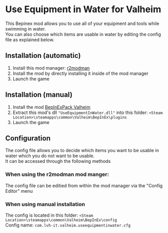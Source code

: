 # Use Equipment in Water for Valheim
This Bepinex mod allows you to use all of your equipment and tools while swimming in water.  
You can also choose which items are usable in water by editing the config file as explained below.  

## Installation (automatic)
1. Install this mod manager: [r2modman](https://valheim.thunderstore.io/package/ebkr/r2modman/)  
2. Install the mod by directly installing it inside of the mod manager  
3. Launch the game

## Installation (manual)
1. Install the mod [BepInExPack Valheim](https://valheim.thunderstore.io/package/denikson/BepInExPack_Valheim/)
2. Extract this mod's dll `"UseEquipmentInWater.dll"` into this folder: `<Steam Location>\steamapps\common\Valheim\BepInEx\plugins`
3. Launch the game

## Configuration
The config file allows you to decide which items you want to be usable in water which you do not want to be usable.  
It can be accessed through the following methods  
### When using the r2modman mod manger:
The config file can be editied from within the mod manager via the "Config Editor" menu  

### When using manual installation
The config is located in this folder: `<Steam Location>\steamapps\common\Valheim\BepInEx\config`  
Config name: `com.lvh-it.valheim.useequipmentinwater.cfg`